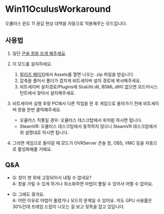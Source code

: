 # Win11OculusWorkaround

오큘러스 윈도 11 끊김 현상 대책을 자동으로 적용해주는 모드입니다.

## 사용법

1. 일단 [콘솔 창을 뜨게 해주세요](https://www.reddit.com/r/oculus/comments/qq4b0h/windows_11_stutter_fix_finally_found_a_solution/).

2. 이 모드를 설치하세요.
    1. [릴리즈 페이지](https://github.com/nanikit/Win11OculusWorkaround/releases)에서 Assets를 열면 나오는 .zip 파일을 받습니다. 
    2. 압축을 플어서 폴더가 겹치게 비트세이버 설치 경로에 복사해주세요.
    3. 비트세이버 설치경로/Plugins에 SiraUtil.dll, BSML.dll이 없으면 모드어시스턴트에서 찾아서 설치해주세요.

3. 비트세이버 실행 후랑 PC에서 다른 작업을 한 후 게임으로 돌아가기 전에 비트세이버 창을 한번 클릭해주세요.
    - 오큘러스 직통일 경우: 오큘러스 데스크탑에서 위처럼 하시면 됩니다.
    - SteamVR: 오큘러스 데스크탑에서 동작하지 않으니 SteamVR 데스크탑에서 위 설명대로 하시면 됩니다.

4. 그러면 게임으로 돌아갈 때 모드가 OVRServer 콘솔 창, OBS, VMC 등을 자동으로 활성화해줄 거예요.

## Q&A

- Q: 창이 맨 위에 고정되어서 내릴 수 없네요?<br />
  A: 창을 가릴 수 있게 하거나 최소화하면 마법이 풀릴 수 있어서 어쩔 수 없어요.

- Q: 그래도 끊겨요.<br />
  A: 어떤 이유로 마법이 풀렸거나 모드의 문제일 수 있어요.
  저도 GPU 사용률은 30%인데 프레임 드랍이 나오는 걸 보고 뒷목을 잡고 있답니다.